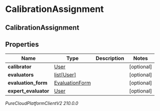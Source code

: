 # CalibrationAssignment

## CalibrationAssignment

## Properties

|Name | Type | Description | Notes|
|------------ | ------------- | ------------- | -------------|
| **calibrator** | [User](User) |  | [optional] |
| **evaluators** | [list[User]](User) |  | [optional] |
| **evaluation_form** | [EvaluationForm](EvaluationForm) |  | [optional] |
| **expert_evaluator** | [User](User) |  | [optional] |



_PureCloudPlatformClientV2 210.0.0_
